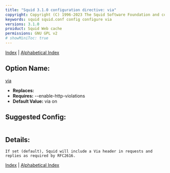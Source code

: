 ```yaml
---
title: "Squid 3.1.0 configuration directive: via"
copyright: Copyright (C) 1996-2023 The Squid Software Foundation and contributors
keywords: squid squid.conf config configure via
versions: 3.1.0
proiduct: Squid Web cache
permissions: GNU GPL v2
# showMiniToc: true
---
```

[Index](index#toc_via) | [Alphabetical Index](index_all#toc_via)

## Option Name:
[via](#via)
 * **Replaces:** 
 * **Requires:** --enable-http-violations
 * **Default Value:** via on


## Suggested Config:
```plaintext

```

## Details:

	If set (default), Squid will include a Via header in requests and
	replies as required by RFC2616.



[Index](index#toc_via) | [Alphabetical Index](index_all#toc_via)


